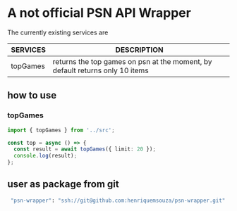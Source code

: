 
# A not official PSN API Wrapper 


The currently existing services are


| SERVICES|  DESCRIPTION|
|--|--|
| topGames  | returns the top games on psn at the moment, by default returns only 10 items  |


## how to use
### topGames
```typescript
import { topGames } from '../src';

const top = async () => {
  const result = await topGames({ limit: 20 });
  console.log(result);
};

 ```

## user as package from git
```sh
 "psn-wrapper": "ssh://git@github.com:henriquemsouza/psn-wrapper.git"
 ```

